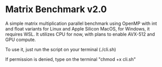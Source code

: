 # Matrix Benchmark v2.0
A simple matrix multiplication parallel benchmark using OpenMP with int and float variants for Linux and Apple Silicon MacOS, for Windows, it requires WSL. It utilizes CPU for now, with plans to enable AVX-512 and GPU compute.

To use it, just run the script on your terminal (./cli.sh)

If permission is denied, type on the terminal "chmod +x cli.sh"
